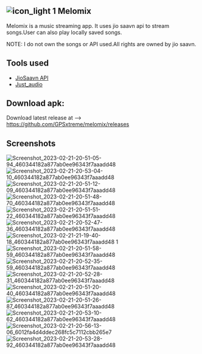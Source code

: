 ## ![icon_light 1](https://user-images.githubusercontent.com/86603322/220397041-c0276dec-bedd-46dc-9a77-9428fd3629ad.png) Melomix 




Melomix is a music streaming app.
It uses jio saavn api to stream songs.User can also play locally saved songs.

NOTE: I do not own the songs or API used.All rights are owned by jio saavn. 

## Tools used

- [JioSaavn API](https://docs.saavn.me/)
- [Just_audio](https://pub.dev/packages/just_audio)

## Download apk:
Download latest release at --> https://github.com/GPSxtreme/melomix/releases

## Screenshots


![Screenshot_2023-02-21-20-51-05-94_460344182a877ab0ee96343f7aaadd48](https://user-images.githubusercontent.com/86603322/220390952-626eef53-3b85-4a02-9482-19b8a3e2c183.png)
![Screenshot_2023-02-21-20-53-04-10_460344182a877ab0ee96343f7aaadd48](https://user-images.githubusercontent.com/86603322/220391146-73475c96-29e0-46b4-938d-89dc0da6b133.png)
![Screenshot_2023-02-21-20-51-12-09_460344182a877ab0ee96343f7aaadd48](https://user-images.githubusercontent.com/86603322/220391256-14c9d537-26d9-41cc-9321-2774ad314399.png)
![Screenshot_2023-02-21-20-51-48-70_460344182a877ab0ee96343f7aaadd48](https://user-images.githubusercontent.com/86603322/220391658-dd7d94dc-147d-4718-8c32-0c089e2cc5f5.png)
![Screenshot_2023-02-21-20-51-51-22_460344182a877ab0ee96343f7aaadd48](https://user-images.githubusercontent.com/86603322/220391686-b1f88cb5-dee9-4e29-a85b-b6386de86b07.png)
![Screenshot_2023-02-21-20-52-47-36_460344182a877ab0ee96343f7aaadd48](https://user-images.githubusercontent.com/86603322/220391737-d5dcd314-547b-4c97-b6b7-e3d1856ba609.png)
![Screenshot_2023-02-21-21-19-40-18_460344182a877ab0ee96343f7aaadd48 1](https://user-images.githubusercontent.com/86603322/220393559-d2214180-bdfb-46ae-8289-7ca13d0d5a95.png)
![Screenshot_2023-02-21-20-51-58-59_460344182a877ab0ee96343f7aaadd48](https://user-images.githubusercontent.com/86603322/220391929-24f4c5df-c812-4a60-a437-252ca62ecfec.png)
![Screenshot_2023-02-21-20-52-35-59_460344182a877ab0ee96343f7aaadd48](https://user-images.githubusercontent.com/86603322/220392072-a6b5d349-654a-4913-9bcd-6fbe951516ab.png)
![Screenshot_2023-02-21-20-52-28-31_460344182a877ab0ee96343f7aaadd48](https://user-images.githubusercontent.com/86603322/220392198-4d01db6e-c863-4059-ac83-fc628f926892.png)
![Screenshot_2023-02-21-20-51-20-40_460344182a877ab0ee96343f7aaadd48](https://user-images.githubusercontent.com/86603322/220392744-cea2cfda-49ca-4eca-bff0-dbf05430e4e5.png)
![Screenshot_2023-02-21-20-51-26-87_460344182a877ab0ee96343f7aaadd48](https://user-images.githubusercontent.com/86603322/220393022-41824ff6-fb33-4625-af31-f658d4e79d75.png)
![Screenshot_2023-02-21-20-53-10-62_460344182a877ab0ee96343f7aaadd48](https://user-images.githubusercontent.com/86603322/220393835-ad98fa87-92cc-419f-8468-ae542f9e8b57.png)
![Screenshot_2023-02-21-20-56-13-06_6012fa4d4ddec268fc5c7112cbb265e7](https://user-images.githubusercontent.com/86603322/220393716-2ec7c846-2d46-4e59-ae05-cfe3317dfecd.png)
![Screenshot_2023-02-21-20-53-28-92_460344182a877ab0ee96343f7aaadd48](https://user-images.githubusercontent.com/86603322/220392513-8b2f9201-35ba-4ebe-a6a0-046ee517502a.png)
